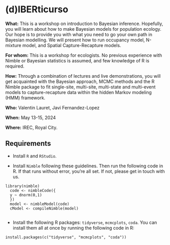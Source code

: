 # (d)IBERticurso

**What:** This is a workshop on introduction to Bayesian inference. Hopefully, you will learn about how to make Bayesian models for population ecology. Our hope is to provide you with what you need to go your own path in Bayesian modelling. We will present how to run occupancy model, N-mixture model, and Spatial Capture-Recapture models.

**For whom:** This is a workshop for ecologists. No previous experience with Nimble or Bayesian statistics is assumed, and few knowledge of R is required.

**How:** Through a combination of lectures and live demonstrations, you will get acquainted with the Bayesian approach, MCMC methods and the R Nimble package to fit single-site, multi-site, multi-state and multi-event models to capture-recapture data within the hidden Markov modeling (HMM) framework.

**Who:** Valentin Lauret, Javi Fernandez-Lopez

**When:** May 13-15, 2024

**Where:** IREC, Royal City.

## Requirements

  * Install `R` and `RStudio`.

  * Install `Nimble` following these guidelines. Then run the following code in R. If that runs without error, you’re all set. If not, please get in touch with us.

```
library(nimble)
  code <- nimbleCode({
  y ~ dnorm(0,1)
  })
  model <- nimbleModel(code)
  cModel <- compileNimble(model)
  
```

  * Install the following R packages: `tidyverse`, `mcmcplots`, `coda`. You can install them all at once by running the following code in R:

```
install.packages(c("tidyverse", "mcmcplots", "coda"))
```


